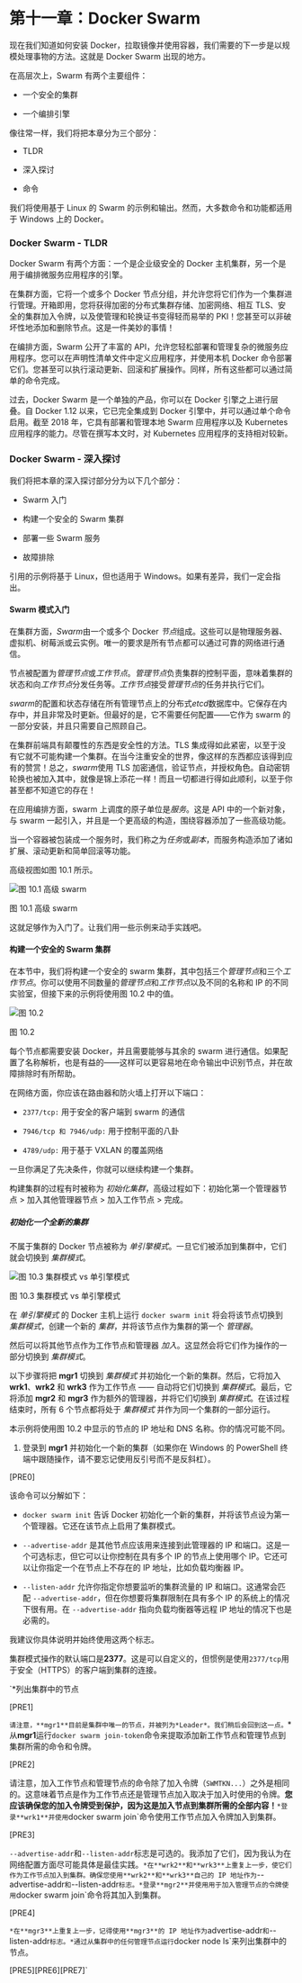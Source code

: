 # 第十一章：Docker Swarm

现在我们知道如何安装 Docker，拉取镜像并使用容器，我们需要的下一步是以规模处理事物的方法。这就是 Docker Swarm 出现的地方。

在高层次上，Swarm 有两个主要组件：

+   一个安全的集群

+   一个编排引擎

像往常一样，我们将把本章分为三个部分：

+   TLDR

+   深入探讨

+   命令

我们将使用基于 Linux 的 Swarm 的示例和输出。然而，大多数命令和功能都适用于 Windows 上的 Docker。

### Docker Swarm - TLDR

Docker Swarm 有两个方面：一个是企业级安全的 Docker 主机集群，另一个是用于编排微服务应用程序的引擎。

在集群方面，它将一个或多个 Docker 节点分组，并允许您将它们作为一个集群进行管理。开箱即用，您将获得加密的分布式集群存储、加密网络、相互 TLS、安全的集群加入令牌，以及使管理和轮换证书变得轻而易举的 PKI！您甚至可以非破坏性地添加和删除节点。这是一件美妙的事情！

在编排方面，Swarm 公开了丰富的 API，允许您轻松部署和管理复杂的微服务应用程序。您可以在声明性清单文件中定义应用程序，并使用本机 Docker 命令部署它们。您甚至可以执行滚动更新、回滚和扩展操作。同样，所有这些都可以通过简单的命令完成。

过去，Docker Swarm 是一个单独的产品，你可以在 Docker 引擎之上进行层叠。自 Docker 1.12 以来，它已完全集成到 Docker 引擎中，并可以通过单个命令启用。截至 2018 年，它具有部署和管理本地 Swarm 应用程序以及 Kubernetes 应用程序的能力。尽管在撰写本文时，对 Kubernetes 应用程序的支持相对较新。

### Docker Swarm - 深入探讨

我们将把本章的深入探讨部分分为以下几个部分：

+   Swarm 入门

+   构建一个安全的 Swarm 集群

+   部署一些 Swarm 服务

+   故障排除

引用的示例将基于 Linux，但也适用于 Windows。如果有差异，我们一定会指出。

#### Swarm 模式入门

在集群方面，*Swarm*由一个或多个 Docker *节点*组成。这些可以是物理服务器、虚拟机、树莓派或云实例。唯一的要求是所有节点都可以通过可靠的网络进行通信。

节点被配置为*管理节点*或*工作节点*。*管理节点*负责集群的控制平面，意味着集群的状态和向*工作节点*分发任务等。*工作节点*接受*管理节点*的任务并执行它们。

*swarm*的配置和状态存储在所有管理节点上的分布式*etcd*数据库中。它保存在内存中，并且非常及时更新。但最好的是，它不需要任何配置——它作为 swarm 的一部分安装，并且只需要自己照顾自己。

在集群前端具有颠覆性的东西是安全性的方法。TLS 集成得如此紧密，以至于没有它就不可能构建一个集群。在当今注重安全的世界，像这样的东西都应该得到应有的赞赏！总之，*swarm*使用 TLS 加密通信，验证节点，并授权角色。自动密钥轮换也被加入其中，就像是锦上添花一样！而且一切都进行得如此顺利，以至于你甚至都不知道它的存在！

在应用编排方面，swarm 上调度的原子单位是*服务*。这是 API 中的一个新对象，与 swarm 一起引入，并且是一个更高级的构造，围绕容器添加了一些高级功能。

当一个容器被包装成一个服务时，我们称之为*任务*或*副本*，而服务构造添加了诸如扩展、滚动更新和简单回滚等功能。

高级视图如图 10.1 所示。

![图 10.1 高级 swarm](img/figure10-1.png)

图 10.1 高级 swarm

这就足够作为入门了。让我们用一些示例来动手实践吧。

#### 构建一个安全的 Swarm 集群

在本节中，我们将构建一个安全的 swarm 集群，其中包括三个*管理节点*和三个*工作节点*。你可以使用不同数量的*管理节点*和*工作节点*以及不同的名称和 IP 的不同实验室，但接下来的示例将使用图 10.2 中的值。

![图 10.2](img/figure10-2.png)

图 10.2

每个节点都需要安装 Docker，并且需要能够与其余的 swarm 进行通信。如果配置了名称解析，也是有益的——这样可以更容易地在命令输出中识别节点，并在故障排除时有所帮助。

在网络方面，你应该在路由器和防火墙上打开以下端口：

+   `2377/tcp:` 用于安全的客户端到 swarm 的通信

+   `7946/tcp 和 7946/udp:` 用于控制平面的八卦

+   `4789/udp:` 用于基于 VXLAN 的覆盖网络

一旦你满足了先决条件，你就可以继续构建一个集群。

构建集群的过程有时被称为 *初始化集群*，高级过程如下：初始化第一个管理器节点 > 加入其他管理器节点 > 加入工作节点 > 完成。

##### 初始化一个全新的集群

不属于集群的 Docker 节点被称为 *单引擎模式*。一旦它们被添加到集群中，它们就会切换到 *集群模式*。

![图 10.3 集群模式 vs 单引擎模式](img/figure10-3.png)

图 10.3 集群模式 vs 单引擎模式

在 *单引擎模式* 的 Docker 主机上运行 `docker swarm init` 将会将该节点切换到 *集群模式*，创建一个新的 *集群*，并将该节点作为集群的第一个 *管理器*。

然后可以将其他节点作为工作节点和管理器 *加入*。这显然会将它们作为操作的一部分切换到 *集群模式*。

以下步骤将把 **mgr1** 切换到 *集群模式* 并初始化一个新的集群。然后，它将加入 **wrk1**、**wrk2** 和 **wrk3** 作为工作节点 —— 自动将它们切换到 *集群模式*。最后，它将添加 **mgr2** 和 **mgr3** 作为额外的管理器，并将它们切换到 *集群模式*。在该过程结束时，所有 6 个节点都将处于 *集群模式* 并作为同一个集群的一部分运行。

本示例将使用图 10.2 中显示的节点的 IP 地址和 DNS 名称。你的情况可能不同。

1.  登录到 **mgr1** 并初始化一个新的集群（如果你在 Windows 的 PowerShell 终端中跟随操作，请不要忘记使用反引号而不是反斜杠）。

[PRE0]

该命令可以分解如下：

+   `docker swarm init` 告诉 Docker 初始化一个新的集群，并将该节点设为第一个管理器。它还在该节点上启用了集群模式。

+   `--advertise-addr` 是其他节点应该用来连接到此管理器的 IP 和端口。这是一个可选标志，但它可以让你控制在具有多个 IP 的节点上使用哪个 IP。它还可以让你指定一个在节点上不存在的 IP 地址，比如负载均衡器 IP。

+   `--listen-addr` 允许你指定你想要监听的集群流量的 IP 和端口。这通常会匹配 `--advertise-addr`，但在你想要将集群限制在具有多个 IP 的系统上的情况下很有用。在 `--advertise-addr` 指向负载均衡器等远程 IP 地址的情况下也是必需的。

我建议你具体说明并始终使用这两个标志。

集群模式操作的默认端口是**2377**。这是可以自定义的，但惯例是使用`2377/tcp`用于安全（HTTPS）的客户端到集群的连接。

`*列出集群中的节点

[PRE1]

`请注意，**mgr1**目前是集群中唯一的节点，并被列为*Leader*。我们稍后会回到这一点。`*从**mgr1**运行`docker swarm join-token`命令来提取添加新工作节点和管理节点到集群所需的命令和令牌。

[PRE2]

请注意，加入工作节点和管理节点的命令除了加入令牌（`SWMTKN...`）之外是相同的。这意味着节点是作为工作节点还是管理节点加入取决于加入时使用的令牌。**您应该确保您的加入令牌受到保护，因为这是加入节点到集群所需的全部内容！**`*登录**wrk1**并使用`docker swarm join`命令使用工作节点加入令牌加入到集群。

[PRE3]

`--advertise-addr`和`--listen-addr`标志是可选的。我添加了它们，因为我认为在网络配置方面尽可能具体是最佳实践。`*在**wrk2**和**wrk3**上重复上一步，使它们作为工作节点加入到集群。确保您使用**wrk2**和**wrk3**自己的 IP 地址作为`--advertise-addr`和`--listen-addr`标志。*登录**mgr2**并使用用于加入管理节点的令牌使用`docker swarm join`命令将其加入到集群。

[PRE4]

`*在**mgr3**上重复上一步，记得使用**mgr3**的 IP 地址作为`advertise-addr`和`--listen-addr`标志。*通过从集群中的任何管理节点运行`docker node ls`来列出集群中的节点。

[PRE5][PRE6][PRE7]`
